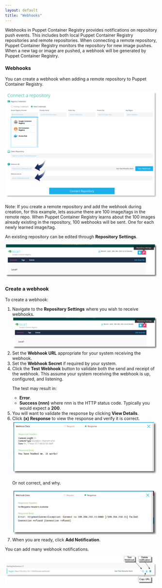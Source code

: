```yaml
---
layout: default
title: "Webhooks"
---
```


Webhooks in Puppet Container Registry provides notifications on repository push events. This includes both local Puppet Container Registry repositories and remote repositories. When connecting a remote repository, Puppet Container Registry monitors the repository for new image pushes. When a new tag or image are pushed, a webhook will be generated by Puppet Container Registry.

<h3>Webhooks</h3>

You can create a webhook when adding a remote repository to Puppet Container Registry.

<img src="images/europa-webhooks-create-remote-repo.png" alt="Puppet Container Registry add Remote Repo Webhooks">

Note: If you create a remote repository and add the webhook during creation, for this example, lets assume there are 100 image/tags in the remote repo. When Puppet Container Registry learns about the 100 images already existing in the repository, 100 webhooks will be sent. One for each newly learned image/tag.

An existing repository can be edited through <b>Repository Settings</b>.

<img src="images/europa-repository-settings.png" alt="Repository Settings">

<h3>Create a webhook</h3>

To create a webhook:

<ol>
  <li>Navigate to the <b>Repository Settings</b> where you wish to receive webhooks.</li>

  <img src="images/europa-repository-settings.png" alt="Repository Settings">

  <li>Set the <b>Webhook URL</b> appropriate for your system receiving the webhook.</li>
  <li>Set the <b>Webhook Secret</b> if required by your system.</li>
  <li>Click the <b>Test Webhook</b> button to validate both the send and receipt of the webhook. This assume your system receiving the webhook is up, configured, and listening.</li>

  <p>The test may result in:</p>
  <ul>
    <li><b>Error</b>.</li>
    <li><b>Success (nnn)</b> where nnn is the HTTP status code. Typically you would expect a <b>200</b>.</li>
  </ul>

  <li>You will want to validate the response by clicking <b>View Details</b>.</li>
  <li>Click <b>(x) Response</b> to view the response and verify it is correct.</li>

  <img src="images/europa-webhook-good-test-response.png" alt="Webhook test response">

  <p>Or not correct, and why.</p>

  <img src="images/europa-webhook-data-test-response.png" alt="Webhook test response">

  <li>When you are ready, click <b>Add Notification</b>.</li>
</ol>

You can add many webhook notifications.

<img src="images/europa-webhook-existing-notification.png" alt="Webhook existing Notifications">
